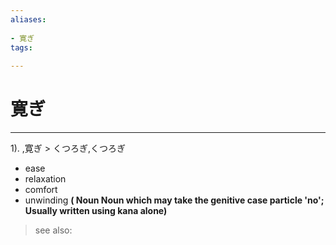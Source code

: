 ```yaml
---
aliases:
    
- 寛ぎ
tags:
    
---
```


# 寛ぎ
---
1).
,寛ぎ > くつろぎ,くつろぎ

- ease
- relaxation
- comfort
- unwinding
**( Noun Noun which may take the genitive case particle 'no'; Usually written using kana alone)**
> see also: 
            